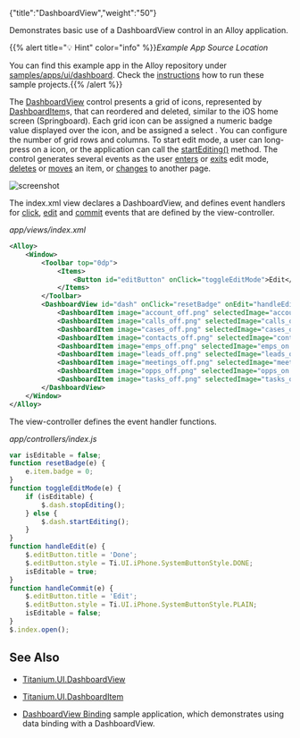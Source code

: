 {"title":"DashboardView","weight":"50"}

Demonstrates basic use of a DashboardView control in an Alloy application.

{{% alert title="💡 Hint" color="info" %}}*Example App Source Location*

You can find this example app in the Alloy repository under [samples/apps/ui/dashboard](https://github.com/appcelerator/alloy/tree/master/samples/apps/ui/dashboard). Check the [instructions](/docs/appc/Alloy_Framework/Alloy_Guide/Alloy_Test_Apps/) how to run these sample projects.{{% /alert %}}

The [DashboardView](#!/api/Titanium.UI.DashboardView) control presents a grid of icons, represented by [DashboardItem](#!/api/Titanium.UI.DashboardItem)s, that can reordered and deleted, similar to the iOS home screen (Springboard). Each grid icon can be assigned a numeric badge value displayed over the icon, and be assigned a select . You can configure the number of grid rows and columns. To start edit mode, a user can long-press on a icon, or the application can call the [startEditing()](#!/api/Titanium.UI.DashboardView-method-startEditing) method. The control generates several events as the user [enters](#!/api/Titanium.UI.DashboardView-event-edit) or [exits](#!/api/Titanium.UI.DashboardView-event-commit) edit mode, [deletes](#!/api/Titanium.UI.DashboardView-event-delete) or [moves](#!/api/Titanium.UI.DashboardView-event-move) an item, or [changes](#!/api/Titanium.UI.DashboardView-event-pagechanged) to another page.

![screenshot](/Images/appc/download/attachments/41845743/screenshot.png)

The index.xml view declares a DashboardView, and defines event handlers for [click](#!/api/Titanium.UI.DashboardView-event-click), [edit](#!/api/Titanium.UI.DashboardView-event-edit) and [commit](#!/api/Titanium.UI.DashboardView-event-commit) events that are defined by the view-controller.

*app/views/index.xml*

```xml
<Alloy>
    <Window>
        <Toolbar top="0dp">
            <Items>
                <Button id="editButton" onClick="toggleEditMode">Edit</Button>
            </Items>
        </Toolbar>
        <DashboardView id="dash" onClick="resetBadge" onEdit="handleEdit" onCommit="handleCommit">
            <DashboardItem image="account_off.png" selectedImage="account_on.png" badge="10" label="account"/>
            <DashboardItem image="calls_off.png" selectedImage="calls_on.png" badge="110" label="calls"/>
            <DashboardItem image="cases_off.png" selectedImage="cases_on.png" label="cases"/>
            <DashboardItem image="contacts_off.png" selectedImage="contacts_on.png" badge="23" label="contacts"/>
            <DashboardItem image="emps_off.png" selectedImage="emps_on.png" label="employees"/>
            <DashboardItem image="leads_off.png" selectedImage="leads_on.png" badge="1" label="leads"/>
            <DashboardItem image="meetings_off.png" selectedImage="meetings_on.png" badge="5" label="meetings"/>
            <DashboardItem image="opps_off.png" selectedImage="opps_on.png" label="opps"/>
            <DashboardItem image="tasks_off.png" selectedImage="tasks_on.png" label="tasks"/>
        </DashboardView>
    </Window>
</Alloy>
```

The view-controller defines the event handler functions.

*app/controllers/index.js*

```javascript
var isEditable = false;
function resetBadge(e) {
    e.item.badge = 0;
}
function toggleEditMode(e) {
    if (isEditable) {
        $.dash.stopEditing();
    } else {
        $.dash.startEditing();
    }
}
function handleEdit(e) {
    $.editButton.title = 'Done';
    $.editButton.style = Ti.UI.iPhone.SystemButtonStyle.DONE;
    isEditable = true;
}
function handleCommit(e) {
    $.editButton.title = 'Edit';
    $.editButton.style = Ti.UI.iPhone.SystemButtonStyle.PLAIN;
    isEditable = false;
}
$.index.open();
```

## See Also

* [Titanium.UI.DashboardView](#!/api/Titanium.UI.DashboardView)

* [Titanium.UI.DashboardItem](#!/api/Titanium.UI.DashboardItem)

* [DashboardView Binding](/docs/appc/Alloy_Framework/Alloy_Guide/Alloy_Test_Apps/Alloy_Test_Models/DashboardView_Binding/) sample application, which demonstrates using data binding with a DashboardView.
